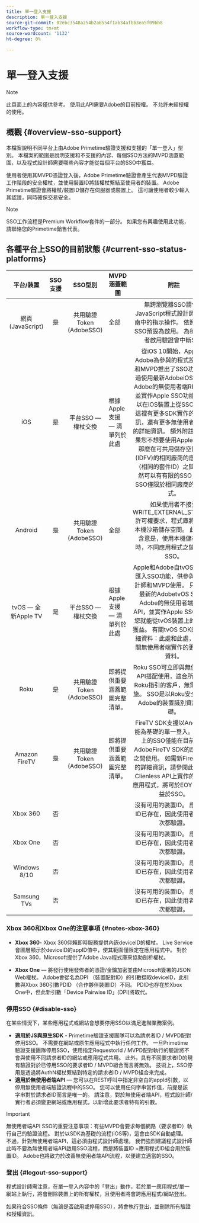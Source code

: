 ```yaml
---
title: 單一登入支援
description: 單一登入支援
source-git-commit: 02ebc3548a254b2a6554f1ab34afbb3ea5f09bb8
workflow-type: tm+mt
source-wordcount: '1132'
ht-degree: 0%

---
```


# 單一登入支援

>[!NOTE]
>
>此頁面上的內容僅供參考。 使用此API需要Adobe的目前授權。 不允許未經授權的使用。

## 概觀 {#overview-sso-support}

本檔案說明不同平台上由Adobe Primetime驗證支援和支援的「單一登入」型別。 本檔案的範圍是說明支援和不支援的內容、每個SSO方法的MVPD涵蓋範圍，以及程式設計師需要哪些內容才能從每個平台的SSO中獲益。

使用者使用其MVPD憑證登入後，Adobe Primetime驗證會產生代表MVPD驗證工作階段的安全權杖，並使用裝置ID將該權杖繫結至使用者的裝置。 Adobe Primetime驗證會將權杖/裝置ID儲存在伺服器或裝置上。 這可讓使用者較少輸入其認證，同時確保交易安全。

>[!NOTE]
>
>SSO工作流程是Premium Workflow套件的一部分。 如果您有興趣使用此功能，請聯絡您的Primetime銷售代表。

## 各種平台上SSO的目前狀態 {#current-sso-status-platforms}

| 平台/裝置 | SSO支援 | SSO型別 | MVPD涵蓋範圍 | 附註 |
|:-------------------:|:-----------:|:---------------------------------------:|-----------------------------------------------------|:--------------------------------------------------------------------------------------------------------------------------------------------------------------------------------------------------------------------------------------------------------------------------------------------------------------------------------------------------------------------------------------------------------------------------------------------------------------------------------------------------------------------------------------------------------------------------------------------------:|
| 網頁(JavaScript) | 是 | 共用驗證Token (AdobeSSO) | 全部 | 無跨瀏覽器SSO請依照JavaScript程式設計師整合指南中的指示操作。 依照指示，SSO預設為啟用。  為每個要求者啟用驗證會中斷SSO |
| iOS | 是 | 平台SSO — 權杖交換 | 根據Apple支援 — 清單列於此處 | 從iOS 10開始，Apple和Adobe為參與的程式設計人員和MVPD推出了SSO功能。 透過使用最新AdobeiOS SDK或Adobe的無使用者端REST API並實作Apple SSO功能，您可以在iOS裝置上從SSO獲益。 這裡有更多SDK實作的詳細資訊，還有更多無使用者端實作的詳細資訊。 額外附註： — 如果您不想要使用Apple SSO，那麼在可共用儲存空間和ID (IDFV)的相同廠商的應用程式（相同的套件ID）之間，您仍然可以有有限的SSO，因此SSO僅限於相同廠商的應用程式。 |
| Android | 是 | 共用驗證Token (AdobeSSO) | 全部 | 如果使用者不接受WRITE_EXTERNAL_STORAGE許可權要求，程式庫將會使用本機沙箱儲存空間。 此案例的含意是，使用本機儲存裝置時，不同應用程式之間不會有SSO。 |
| tvOS — 全新Apple TV | 是 | 平台SSO — 權杖交換 | 根據Apple支援 — 清單列於此處 | Apple和Adobe自tvOS 10開始匯入SSO功能，供參與程式設計師和MVPD使用。 只要使用最新的AdobetvOS SDK或Adobe的無使用者端REST API，並實作Apple SSO功能，您就能從tvOS裝置上的SSO中獲益。 有關tvOS SDK的更多詳細資料：此處和此處，以及有關無使用者端實作的更多詳細資料。 |
| Roku | 是 | 共用驗證Token (AdobeSSO) | 即將提供重要涵蓋範圍完整清單。 | Roku SSO可立即與無使用者端API搭配使用，適合所有遵守Roku指引的客戶，無需特殊實施。 SSO是以Roku安全傳送給Adobe的裝置識別資訊為基礎。 |
| Amazon FireTV | 是 | 共用驗證Token (AdobeSSO) | 即將提供重要涵蓋範圍完整清單。 | FireTV SDK支援以Android功能為基礎的單一登入。 此平台上的SSO僅能在目前使用AdobeFireTV SDK的應用程式之間使用。 如需新FireTV SDK的詳細資訊，請參閱此處。 在Clienless API上實作的FireTV應用程式，將可於EOY 2018受益於SSO。 |
| Xbox 360 | 否 |                                         |                                                     | 沒有可用的裝置ID。 應用程式ID已存在，因此使用者不必每次都驗證。 |
| Xbox One | 否 |                                         |                                                     | 沒有可用的裝置ID。 應用程式ID已存在，因此使用者不必每次都驗證。 |
| Windows 8/10 | 否 |                                         |                                                     | 沒有可用的裝置ID。 應用程式ID已存在，因此使用者不必每次都驗證。 |
| Samsung TVs | 否 |                                         |                                                     | 沒有可用的裝置ID。 應用程式ID已存在，因此使用者不必每次都驗證。 |

### Xbox 360和Xbox One的注意事項 {#notes-xbox-360}

* **Xbox 360**- Xbox 360仰賴即時服務提供內嵌deviceID的權杖。 Live Service會圖層顯示於deviceID的appID值中，使其範圍僅限定在應用程式中。 對於Xbox 360，Microsoft提供了Adobe Java程式庫來協助剖析權杖。

* **Xbox One** — 將發行使用發佈者的憑證/金鑰加密並由Microsoft簽署的JSON Web權杖。 Adobe會從名為DPI （裝置配對ID）的引數擷取deviceID，此引數與Xbox 360引數PDID （合作夥伴裝置ID）不同。 PDID也存在於Xbox One中，但此新引數「Device Pairwise ID」(DPI)將取代。


### 停用SSO {#disable-sso}

在某些情況下，某些應用程式或網站會想要停用SSO以滿足進階業務案例。

* **適用於JS與原生SDK** - Primetime驗證支援團隊可以為請求者ID / MVPD配對停用SSO。 不需要在網站或原生應用程式中執行任何工作。  一旦Primetime驗證支援團隊停用SSO，使用指定RequestorId / MVPD配對執行的驗證將不會與使用不同請求者ID的網站或應用程式共用。 此外，具有不同要求者ID的現有驗證對於已停用SSO的要求者ID / MVPD組合而言將無效。 技術上，SSO停用是透過將AuthN權杖繫結到特定的請求者ID / MVPD組合來完成。
* **適用於無使用者端API**  — 您可以在REST呼叫中指定非空白的appId引數，以停用無使用者端驗證流程中的SSO。 您可以使用任何字串當作值，前提是該字串對於請求者ID而言是唯一的。 請注意，對於無使用者端API，程式設計師/實行者必須變更網站或應用程式，以新增此要求者特有的引數。

>[!IMPORTANT]
>
>無使用者端API SSO的重要注意事項：有些MVPD會要求每個網路（要求者ID）執行自己的驗證流程。 對於以SDK為基礎的流程(iOS等)，這會由SDK自動處理。 不過，針對無使用者端API，這必須由程式設計師處理。 我們強烈建議程式設計師此時不要為無使用者端API啟用SSO流程，而是將裝置ID +應用程式ID組合用於裝置ID。 Adobe也將致力於改善無使用者端API流程，以便建立適當的SSO。

### 登出 {#logout-sso-support}

程式設計師需注意，在單一登入內容中的「登出」動作，若於單一應用程式/單一網站上執行，將會刪除裝置上的所有權杖，且使用者將會跨應用程式/網站登出。

如果符合SSO條件（無論是否啟用或停用SSO），將會執行登出，並刪除所有驗證和授權資訊。
